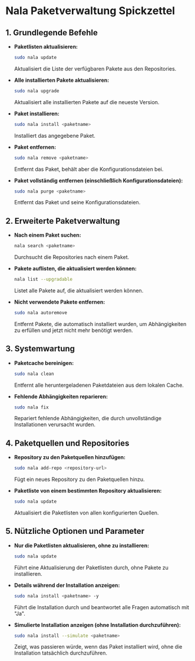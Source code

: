 # Nala Paketverwaltung Spickzettel



## 1. Grundlegende Befehle

- **Paketlisten aktualisieren:**
  ```bash
  sudo nala update
  ```
  Aktualisiert die Liste der verfügbaren Pakete aus den Repositories.

- **Alle installierten Pakete aktualisieren:**
  ```bash
  sudo nala upgrade
  ```
  Aktualisiert alle installierten Pakete auf die neueste Version.

- **Paket installieren:**
  ```bash
  sudo nala install <paketname>
  ```
  Installiert das angegebene Paket.

- **Paket entfernen:**
  ```bash
  sudo nala remove <paketname>
  ```
  Entfernt das Paket, behält aber die Konfigurationsdateien bei.

- **Paket vollständig entfernen (einschließlich Konfigurationsdateien):**
  ```bash
  sudo nala purge <paketname>
  ```
  Entfernt das Paket und seine Konfigurationsdateien.

## 2. Erweiterte Paketverwaltung

- **Nach einem Paket suchen:**
  ```bash
  nala search <paketname>
  ```
  Durchsucht die Repositories nach einem Paket.

- **Pakete auflisten, die aktualisiert werden können:**
  ```bash
  nala list --upgradable
  ```
  Listet alle Pakete auf, die aktualisiert werden können.

- **Nicht verwendete Pakete entfernen:**
  ```bash
  sudo nala autoremove
  ```
  Entfernt Pakete, die automatisch installiert wurden, um Abhängigkeiten zu erfüllen und jetzt nicht mehr benötigt werden.

## 3. Systemwartung

- **Paketcache bereinigen:**
  ```bash
  sudo nala clean
  ```
  Entfernt alle heruntergeladenen Paketdateien aus dem lokalen Cache.

- **Fehlende Abhängigkeiten reparieren:**
  ```bash
  sudo nala fix
  ```
  Repariert fehlende Abhängigkeiten, die durch unvollständige Installationen verursacht wurden.

## 4. Paketquellen und Repositories

- **Repository zu den Paketquellen hinzufügen:**
  ```bash
  sudo nala add-repo <repository-url>
  ```
  Fügt ein neues Repository zu den Paketquellen hinzu.

- **Paketliste von einem bestimmten Repository aktualisieren:**
  ```bash
  sudo nala update
  ```
  Aktualisiert die Paketlisten von allen konfigurierten Quellen.

## 5. Nützliche Optionen und Parameter

- **Nur die Paketlisten aktualisieren, ohne zu installieren:**
  ```bash
  sudo nala update
  ```
  Führt eine Aktualisierung der Paketlisten durch, ohne Pakete zu installieren.

- **Details während der Installation anzeigen:**
  ```bash
  sudo nala install <paketname> -y
  ```
  Führt die Installation durch und beantwortet alle Fragen automatisch mit "Ja".

- **Simulierte Installation anzeigen (ohne Installation durchzuführen):**
  ```bash
  sudo nala install --simulate <paketname>
  ```
  Zeigt, was passieren würde, wenn das Paket installiert wird, ohne die Installation tatsächlich durchzuführen.
